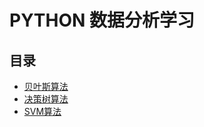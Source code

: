 # PYTHON 数据分析学习
## 目录
* [贝叶斯算法](https://github.com/xiangdong1987/python_data_analysis/tree/master/algorithm/Bayes "贝叶斯算法")
* [决策树算法](https://github.com/xiangdong1987/python_data_analysis/tree/master/algorithm/decisionTree "决策树算法")
* [SVM算法](https://github.com/xiangdong1987/python_data_analysis/tree/master/algorithm/svm "SVM算法")